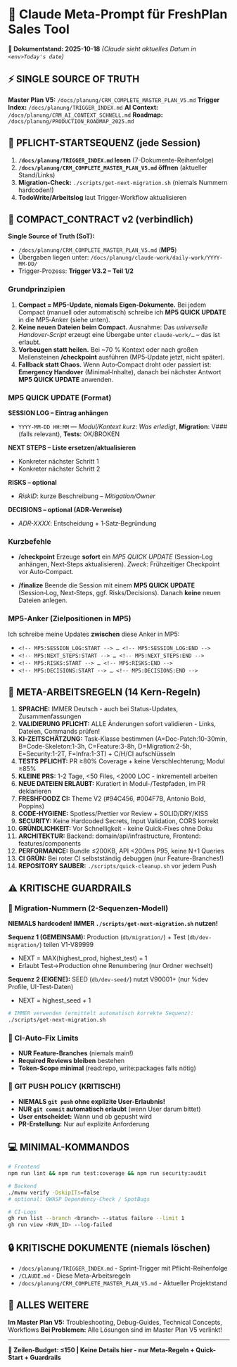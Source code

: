 <!-- CLAUDE_SLIM_BEGIN -->
# 🤖 Claude Meta-Prompt für FreshPlan Sales Tool

**📅 Dokumentstand: 2025-10-18** *(Claude sieht aktuelles Datum in `<env>Today's date`)*

## ⚡ SINGLE SOURCE OF TRUTH
**Master Plan V5:** `/docs/planung/CRM_COMPLETE_MASTER_PLAN_V5.md`
**Trigger Index:** `/docs/planung/TRIGGER_INDEX.md`
**AI Context:** `/docs/planung/CRM_AI_CONTEXT_SCHNELL.md`
**Roadmap:** `/docs/planung/PRODUCTION_ROADMAP_2025.md`

## 🚀 PFLICHT-STARTSEQUENZ (jede Session)
1. **`/docs/planung/TRIGGER_INDEX.md` lesen** (7-Dokumente-Reihenfolge)
2. **`/docs/planung/CRM_COMPLETE_MASTER_PLAN_V5.md` öffnen** (aktueller Stand/Links)
3. **Migration-Check:** `./scripts/get-next-migration.sh` (niemals Nummern hardcoden!)
4. **TodoWrite/Arbeitslog** laut Trigger-Workflow aktualisieren

## 🤝 COMPACT_CONTRACT v2 (verbindlich)

**Single Source of Truth (SoT):**
- `/docs/planung/CRM_COMPLETE_MASTER_PLAN_V5.md` (**MP5**)
- Übergaben liegen unter: `/docs/planung/claude-work/daily-work/YYYY-MM-DD/`
- Trigger-Prozess: **Trigger V3.2 – Teil 1/2**

### Grundprinzipien
1. **Compact = MP5-Update, niemals Eigen-Dokumente.**
   Bei jedem Compact (manuell oder automatisch) schreibe ich **MP5 QUICK UPDATE** in die MP5‑Anker (siehe unten).
2. **Keine neuen Dateien beim Compact.**
   Ausnahme: Das *universelle Handover‑Script* erzeugt eine Übergabe unter `claude-work/…` – das ist erlaubt.
3. **Vorbeugen statt heilen.**
   Bei ~70 % Kontext oder nach großen Meilensteinen **/checkpoint** ausführen (MP5‑Update jetzt, nicht später).
4. **Fallback statt Chaos.**
   Wenn Auto‑Compact droht oder passiert ist: **Emergency Handover** (Minimal‑Inhalte), danach bei nächster Antwort **MP5 QUICK UPDATE** anwenden.

### MP5 QUICK UPDATE (Format)

**SESSION LOG – Eintrag anhängen**
- `YYYY-MM-DD HH:MM` — *Modul/Kontext kurz*: *Was erledigt*, **Migration**: V### (falls relevant), **Tests**: OK/BROKEN

**NEXT STEPS – Liste ersetzen/aktualisieren**
- Konkreter nächster Schritt 1
- Konkreter nächster Schritt 2

**RISKS – optional**
- *RiskID*: kurze Beschreibung – *Mitigation/Owner*

**DECISIONS – optional (ADR‑Verweise)**
- *ADR‑XXXX*: Entscheidung + 1‑Satz‑Begründung

### Kurzbefehle

- **/checkpoint**
  Erzeuge **sofort** ein *MP5 QUICK UPDATE* (Session‑Log anhängen, Next‑Steps aktualisieren).
  *Zweck:* Frühzeitiger Checkpoint vor Auto‑Compact.

- **/finalize**
  Beende die Session mit einem **MP5 QUICK UPDATE** (Session‑Log, Next‑Steps, ggf. Risks/Decisions).
  Danach **keine** neuen Dateien anlegen.

### MP5‑Anker (Zielpositionen in MP5)
Ich schreibe meine Updates **zwischen** diese Anker in MP5:

- `<!-- MP5:SESSION_LOG:START --> … <!-- MP5:SESSION_LOG:END -->`
- `<!-- MP5:NEXT_STEPS:START --> … <!-- MP5:NEXT_STEPS:END -->`
- `<!-- MP5:RISKS:START --> … <!-- MP5:RISKS:END -->`
- `<!-- MP5:DECISIONS:START --> … <!-- MP5:DECISIONS:END -->`

## 🚨 META-ARBEITSREGELN (14 Kern-Regeln)
1. **SPRACHE:** IMMER Deutsch - auch bei Status-Updates, Zusammenfassungen
2. **VALIDIERUNG PFLICHT:** ALLE Änderungen sofort validieren - Links, Dateien, Commands prüfen!
3. **KI-ZEITSCHÄTZUNG:** Task-Klasse bestimmen (A=Doc-Patch:10-30min, B=Code-Skeleton:1-3h, C=Feature:3-8h, D=Migration:2-5h, E=Security:1-2T, F=Infra:1-3T) + C/H/CI aufschlüsseln
4. **TESTS PFLICHT:** PR ≥80% Coverage + keine Verschlechterung; Modul ≥85%
5. **KLEINE PRS:** 1-2 Tage, <50 Files, <2000 LOC - inkrementell arbeiten
6. **NEUE DATEIEN ERLAUBT:** Kuratiert in Modul-/Testpfaden, im PR deklarieren
7. **FRESHFOODZ CI:** Theme V2 (#94C456, #004F7B, Antonio Bold, Poppins)
8. **CODE-HYGIENE:** Spotless/Prettier vor Review + SOLID/DRY/KISS
9. **SECURITY:** Keine Hardcoded Secrets, Input Validation, CORS korrekt
10. **GRÜNDLICHKEIT:** Vor Schnelligkeit - keine Quick-Fixes ohne Doku
11. **ARCHITEKTUR:** Backend: domain/api/infrastructure, Frontend: features/components
12. **PERFORMANCE:** Bundle ≤200KB, API <200ms P95, keine N+1 Queries
13. **CI GRÜN:** Bei roter CI selbstständig debuggen (nur Feature-Branches!)
14. **REPOSITORY SAUBER:** `./scripts/quick-cleanup.sh` vor jedem Push

## ⚠️ KRITISCHE GUARDRAILS
### 🔢 Migration-Nummern (2-Sequenzen-Modell)
**NIEMALS hardcoden! IMMER `./scripts/get-next-migration.sh` nutzen!**

**Sequenz 1 (GEMEINSAM):** Production (`db/migration/`) + Test (`db/dev-migration/`) teilen V1-V89999
- NEXT = MAX(highest_prod, highest_test) + 1
- Erlaubt Test→Production ohne Renumbering (nur Ordner wechselt)

**Sequenz 2 (EIGENE):** SEED (`db/dev-seed/`) nutzt V90001+ (nur %dev Profile, UI-Test-Daten)
- NEXT = highest_seed + 1

```bash
# IMMER verwenden (ermittelt automatisch korrekte Sequenz):
./scripts/get-next-migration.sh
```

### 🔧 CI-Auto-Fix Limits
- **NUR Feature-Branches** (niemals main!)
- **Required Reviews bleiben** bestehen
- **Token-Scope minimal** (read:repo, write:packages falls nötig)

### 🚫 GIT PUSH POLICY (KRITISCH!)
- **NIEMALS `git push` ohne explizite User-Erlaubnis!**
- **NUR `git commit` automatisch erlaubt** (wenn User darum bittet)
- **User entscheidet:** Wann und ob gepusht wird
- **PR-Erstellung:** Nur auf explizite Anforderung

## 💻 MINIMAL-KOMMANDOS
```bash
# Frontend
npm run lint && npm run test:coverage && npm run security:audit

# Backend
./mvnw verify -DskipITs=false
# optional: OWASP Dependency-Check / SpotBugs

# CI-Logs
gh run list --branch <branch> --status failure --limit 1
gh run view <RUN_ID> --log-failed
```

## 🔒 KRITISCHE DOKUMENTE (niemals löschen)
- `/docs/planung/TRIGGER_INDEX.md` - Sprint-Trigger mit Pflicht-Reihenfolge
- `/CLAUDE.md` - Diese Meta-Arbeitsregeln
- `/docs/planung/CRM_COMPLETE_MASTER_PLAN_V5.md` - Aktueller Projektstand

## 🎯 ALLES WEITERE
**Im Master Plan V5:** Troubleshooting, Debug-Guides, Technical Concepts, Workflows
**Bei Problemen:** Alle Lösungen sind im Master Plan V5 verlinkt!

---
**🤖 Zeilen-Budget: ≤150 | Keine Details hier - nur Meta-Regeln + Quick-Start + Guardrails**
<!-- CLAUDE_SLIM_END -->